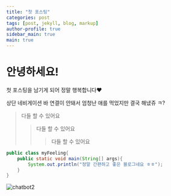 ```yaml
---
title: "첫 포스팅"
categories: post
tags: [post, jekyll, blog, markup]
author-profile: true
sidebar_main: true
main: true
---
```


# 안녕하세요!

첫 포스팅을 남기게 되어 정말 행복합니다♥

상단 네비게이션 바 연결이 안돼서 엄청난 애를 먹었지만
결국 해냈쥬 ㅋ?

> 다들 할 수 있어요
>
> > 다들 할 수 있어요
> >
> > > 다들 할 수 있어요

```java
public class myFeeling{
    public static void main(String[] args){
        System.out.println("정말 간편하고 좋은 블로그네요 ㅎㅎ");
    }
}
```

![chatbot2](https://github.com/bbjbc/bbjbc/assets/102457140/c9d2b615-843f-4ae6-864d-6deea0ba2aea)

